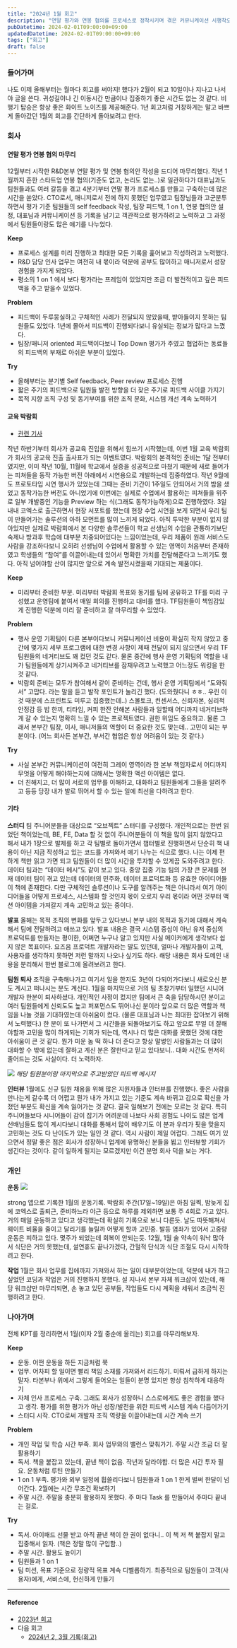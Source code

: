 ```yaml
---
title: "2024년 1월 회고"
description: "연말 평가와 연봉 협의를 프로세스로 정착시키며 겪은 커뮤니케이션 시행착오, 교육 박람회 TF에서 얻은 배움, 운동 루틴을 다시 세우며 멘탈을 회복한 과정, 팀 문화 실험이 남긴 성과와 숙제를 항목별로 정리한 2024년 1월의 상세 회고다. 특히 평가 기록을 남기는 포맷과 1 on 1에서 다룬 질문 리스트를 공개해 조직 운영에 참고하도록 했고, 다음 분기에 개선할 실천 계획도 함께 작성했다."
pubDatetime: 2024-02-01T09:00:00+09:00
updatedDatetime: 2024-02-01T09:00:00+09:00
tags: ["회고"]
draft: false
---
```


### 들어가며

나도 이제 올해부터는 월마다 회고를 써야지! 했다가 2월이 되고 10일이나 지나고 나서야 글을 쓴다. 귀성길이나 긴 이동시간 만큼이나 집중하기 좋은 시간도 없는 것 같다. 비행기 탑승은 항상 좋은 화이트 노이즈를 제공해준다. 1년 회고처럼 거창하게는 말고 바쁘게 돌아갔던 1월의 회고를 간단하게 돌아보려고 한다.

### 회사

#### 연말 평가 연봉 협의 마무리

12월부터 시작한 R&D본부 연말 평가 및 연봉 협의안 작성을 드디어 마무리했다. 작년 1월까지 흔한 스타트업 연봉 협의(기준도 없고, 논리도 없는..)로 일관하다가 대표님과도 팀원들과도 여러 갈등을 겪고 4분기부터 연말 평가 프로세스를 만들고 구축하는데 많은 시간을 쏟았다. CTO로서, 매니저로서 전에 하지 못했던 업무였고 팀장님들과 고군분투하면서 평가 기준 팀원들의 self feedback 작성, 팀장 피드백, 1 on 1, 연봉 협의안 설정, 대표님과 커뮤니케이션 등 기록을 남기고 객관적으로 평가하려고 노력하고 그 과정에서 팀원들이랑도 많은 얘기를 나누었다.

**Keep**

- 프로세스 설계를 미리 진행하고 최대한 모든 기록을 훑어보고 작성하려고 노력했다.
- R&D 담당 인사 업무는 여전히 내 몫이라 덕분에 공부도 많이하고 매니저로서 성장 경험을 가지게 되었다.
- 평소의 1 on 1 에서 보다 평가라는 프레임이 있었지만 조금 더 발전적이고 깊은 피드백을 주고 받을수 있었다.

**Problem**

- 피드백이 두루뭉실하고 구체적인 사례가 전달되지 않았을때, 받아들이지 못하는 팀원들도 있었다. 1년에 몰아서 피드백이 진행되다보니 유실되는 정보가 많다고 느꼈다.
- 팀장/매니저 oriented 피드백이다보니 Top Down 평가가 주였고 협업하는 동료들의 피드백의 부재로 아쉬운 부분이 있었다.

**Try**

- 올해부터는 분기별 Self feedback, Peer review 프로세스 진행
- 짧은 주기의 피드백으로 팀원들 발전 방향을 더 잦은 주기로 피드백 사이클 가지기
- 목적 지향 조직 구성 및 동기부여를 위한 조직 문화, 시스템 개선 계속 노력하기

#### 교육 박람회

- [관련 기사](https://edu.chosun.com/m/edu_article.html?contid=2024011780215)

작년 하반기부터 회사가 공교육 진입을 위해서 힘쓰기 시작했는데, 이번 1월 교육 박람회가 회사의 공교육 진출 출사표가 되는 이벤트였다. 박람회의 본격적인 준비는 1달 전부터 였지만, 이미 작년 10월, 11월에 학교에서 실증을 성공적으로 마쳤기 때문에 새로 들어가는 피쳐들을 동작 가능한 버전 아래에서 시연용으로 개발하는데 집중하였다. 작년 9월에도 프로토타입 시연 행사가 있었는데 그때는 준비 기간이 1주일도 안되어서 거의 밤을 샜었고 동작가능한 버전도 아니었기에 이번에는 실제로 수업에서 활용하는 피쳐들을 위주로 일부 개발중인 기능을 Preview 하는 식(그래도 동작가능하게)으로 진행하였다. 3일 내내 코엑스로 출근하면서 현장 서포트를 했는데 현장 수업 시연을 보게 되면서 우리 팀이 만들어가는 솔루션의 아하 모먼트를 많이 느끼게 되었다.
아직 투박한 부분이 없지 않아있지만 실제로 박람회에서 본 다양한 솔루션들이 학교 선생님의 수업을 관통하기보단 숙제나 방과후 학습에 대부분 치중되어있다는 느낌이었는데, 우리 제품이 원래 서비스도 사람을 강조하다보니 오히려 선생님이 수업에서 활용할 수 있는 영역이 처음부터 존재하였고 학생들의 “참여”를 이끌어내는데 있어서 명확한 가치를 전달해준다고 느끼기도 했다. 아직 넘어야할 산이 많지만 앞으로 계속 발전시켰을때 기대되는 제품이다.

**Keep**

- 미리부터 준비한 부분. 미리부터 박람회 목표와 동기를 팀에 공유하고 TF를 미리 구성했고 운영팀에 붙여서 매일 회의를 진행하고 대비를 했다. TF팀원들이 책임감있게 진행한 덕분에 미리 잘 준비하고 잘 마무리할 수 있었다.

**Problem**

- 행사 운영 기획팀이 다른 본부이다보니 커뮤니케이션 비용이 확실히 작지 않았고 중간에 몇가지 세부 프로그램에 대한 변경 사항이 제때 전달이 되지 않으면서 우리 TF팀원들의 네거티브도 꽤 컸던 것도 같다. 물론 중간에 행사 운영 기획팀의 역할을 내가 팀원들에게 상기시켜주고 네거티브를 잠재우려고 노력했고 어느정도 워킹을 한 것 같다.
- 박람회 준비는 모두가 참여해서 같이 준비하는 건데, 행사 운영 기획팀에서 “도와줘서” 고맙다. 라는 말을 듣고 발작 포인트가 눌리긴 했다. (도와줬다니 ㅎㅎ.. 우린 이것 때문에 스프린트도 미루고 집중했는데..) 스몰토크, 컨센서스, 신뢰자본, 심리적 안정감 등 밥 한끼, 티타임, 커피 한잔 안해본 사람들과 일할때 어디까지 네거티브하게 갈 수 있는지 명확히 느낄 수 있는 프로젝트였다. 권한 위임도 중요하고. 물론 그래서 본부간 팀장, 이사, 매니저들의 역할이 더 중요한 것도 맞는데.. 고민이 되는 부분이다. (어느 회사든 본부간, 부서간 협업은 항상 어려움이 있는 것 같다.)

**Try**

- 사실 본부간 커뮤니케이션이 여전히 그레이 영역이라 한 본부 책임자로서 어디까지 무엇을 어떻게 해야하는지에 대해서는 명확한 액션 아이템은 없다.
- 더 친해지고, 더 많이 서로의 업무를 이해하고, 대화하고 팀원들에게 그들을 알려주고 등등 당장 내가 발로 뛰어서 할 수 있는 일에 최선을 다하려고 한다.

#### 기타

**스터디**
팀 주니어분들을 대상으로 “오브젝트” 스터디를 구성했다. 개인적으로는 한번 읽었던 책이었는데, BE, FE, Data 할 것 없이 주니어분들이 이 책을 많이 읽지 않았다고 해서 내가 1장으로 발제를 하고 각 팀별로 돌아가면서 챕터별로 진행하면서 단순히 책 내용이 아닌 지금 작성하고 있는 코드를 가져와서 얘기 나누는 식으로 했다. 나는 이제 편하게 책만 읽고 가면 되고 팀원들이 더 많이 시간을 투자할 수 있게끔 도와주려고 한다.
데이터 팀과는 “데이터 메시”도 같이 보고 있다. 중앙 집중 기능 팀의 가장 큰 문제를 현재 데이터 팀이 겪고 있는데 데이터의 민주화, 데이터 프로덕트화 등 유효한 아이디어들이 책에 존재한다. 다만 구체적인 솔루션이나 도구를 알려주는 책은 아니라서 여기 아이디어들을 어떻게 프로세스, 시스템화 할 것인지 몫이 오로지 우리 몫이라 어떤 것부터 액션 아이템을 가져갈지 계속 고민하고 있는 중이다.

**발표**
올해는 목적 조직의 변화를 앞두고 있다보니 본부 내의 목적과 동기에 대해서 계속해서 팀에 전달하려고 애쓰고 있다. 발표 내용은 결국 시스템 중심이 아닌 유저 중심의 프로덕트를 만들자는 평이한, 어쩌면 누구나 알고 있지만 사실 메이커에게 생각보다 쉽지 않은 목표이다. 요즈음 프로덕트 개발자라는 말도 있던데, 얼마나 개발자들이 고객, 사용자를 생각하지 못하면 저런 말까지 나오나 싶기도 하다. 해당 내용은 회사 도메인 내용을 분리해서 한번 블로그에 올려보려고 한다.

**팀원 퇴사**
조직을 구축해나가고 여기서 일을 한지도 3년이 다되어가다보니 새로오신 분도 계시고 떠나시는 분도 계신다. 1월을 마지막으로 거의 팀 초창기부터 일했던 시니어 개발자 한분이 퇴사하셨다. 개인적인 사정이 컸지만 팀에서 큰 축을 담당하시던 분이고 여러 팀원들에게 신뢰도도 높고 퍼포먼스도 뛰어나신 분이라 앞으로 더 많은 역할과 책임을 나눌 것을 기대하였는데 아쉬움이 컸다. (물론 대표님과 나는 최대한 잡아보기 위해서 노력했다.)
한 분이 또 나가면서 그 시간들을 되돌아보기도 하고 앞으로 무얼 더 잘해야할까 고민을 많이 하게되는 기회가 되는데, 역시나 더 많은 대화를 못했던 것에 대한 아쉬움이 큰 것 같다. 뭔가 미운 놈 떡 하나 더 준다고 항상 말썽인 사람들과는 더 많이 대화할 수 밖에 없는데 잘하고 계신 분은 잘한다고 믿고 있다보니.. 대화 시간도 현저히 줄어드는 것도 사실이다. 더 노력하자.

![](https://i.imgur.com/mbNCHZt.jpg)
_해당 팀원분이랑 마지막으로 주고받았던 피드백 메시지_

**인터뷰**
1월에도 신규 팀원 채용을 위해 많은 지원자들과 인터뷰를 진행했다. 좋은 사람을 만나는게 갈수록 더 어렵고 뭔가 내가 가지고 있는 기준도 계속 바뀌고 감으로 확신을 가졌던 부분도 확신을 계속 잃어가는 것 같다. 결국 일해보기 전에는 모르는 것 같다. 특히 주니어들보다 시니어들이 감이 잡기가 어려운데 나보다 사회 경험도 나이도 많은 업계 선배님들도 많이 계시다보니 대화를 통해서 많이 배우기도 이 분과 우리가 핏을 맞을지 고민하는 것도 다 난이도가 있는 일인 것 같다. 역시 사람이 제일 어렵다. 그래도 여기 있으면서 정말 좋은 점은 회사가 성장하니 업계에 유명하신 분들을 뵙고 인터뷰할 기회가 생긴다는 것이다. 같이 일하게 될지는 모르겠지만 이건 분명 회사 덕을 보는 거다.

### 개인

**운동**
![](https://i.imgur.com/VBhALfX.jpg)

strong 앱으로 기록한 1월의 운동기록. 박람회 주간(17일~19일)은 아침 일찍, 밤늦게 집에 코엑스로 출퇴근, 준비하느라 야근 등으로 하루를 제외하면 보통 주 4회로 가고 있다. 거의 매일 운동하고 있다고 생각했는데 확실히 기록으로 보니 다른듯. 날도 따뜻해져서 웨이트 비율을 줄이고 달리기를 늘릴까 어떻게 할까 고민중. 발등 염좌가 있어서 고중량 운동은 피하고 있다. 몇주가 되었는데 회복이 안되는듯.
12월, 1월 술 약속이 워낙 많아서 식단은 거의 못했는데, 설연휴도 끝나가겠다, 간헐적 단식과 식단 조절도 다시 시작하려고 한다.

**작업**
1월은 회사 업무를 집에까지 가져와서 하는 일이 대부분이었는데, 덕분에 내가 하고 싶었던 코딩과 작업은 거의 진행하지 못했다. 설 지나서 본부 자체 워크샵이 있는데, 해당 워크샵만 마무리되면, 손 놓고 있던 공부들, 작업들도 다시 계획을 세워서 조금씩 진행하려고 한다.

### 나아가며

전체 KPT를 정리하면서 1월(이자 2월 중순에 올리는) 회고를 마무리해보자.

**Keep**

- 운동. 어떤 운동을 하든 지금처럼 쭉
- 업무. 어차피 할 일이면 빨리 책임 소재를 가져와서 리드하기. 미뤄서 급하게 하지는 말자. 타본부나 위에서 그렇게 들어오는 일들이 분명 있지만 항상 침착하게 대응하기
- 자체 인사 프로세스 구축. 그래도 회사가 성장하니 스스로에게도 좋은 경험을 했다고 생각. 평가를 위한 평가가 아닌 성장/발전을 위한 피드백 시스템 계속 다듬어가기
- 스터디 시작. CTO로써 개발자 조직 역량을 이끌어내는데 시간 계속 쓰기

**Problem**

- 개인 작업 및 학습 시간 부족. 회사 업무와의 밸런스 맞춰가기. 주말 시간 조금 더 잘 활용하기
- 독서. 책을 붙잡고 있는데, 끝낸 책이 없음. 작년과 달라야함. 더 많은 시간 투자 필요. 운동처럼 루틴 만들기
- 1 on 1 부족. 평가와 외부 일정에 휩쓸리다보니 팀원들과 1 on 1 한게 벌써 한달이 넘어간다. 2월에는 시간 무조건 확보하기
- 주말 시간. 주말을 충분히 활용하지 못했다. 주 마다 Task 를 만들어서 주마다 끝내는 걸로.

**Try**

- 독서. 아이패드 선물 받고 아직 끝낸 책이 한 권이 없다니.. 이 책 저 책 붙잡지 말고 집중해서 읽자. (책은 정말 많이 구입함..)
- 주말 시간. 활용도 높이기
- 팀원들과 1 on 1
- 팀 미션, 목표 기준으로 정량적 목표 계속 디벨롭하기. 최종적으로 팀원들이 고객(사용자)에게, 서비스에, 헌신하게 만들기

---

#### Reference

- [2023년 회고](2023%E1%84%82%E1%85%A7%E1%86%AB%20%E1%84%92%E1%85%AC%E1%84%80%E1%85%A9.md)
- 다음 회고
  - [2024년 2, 3월 기록(회고)](2024%E1%84%82%E1%85%A7%E1%86%AB%202,%203%E1%84%8B%E1%85%AF%E1%86%AF%20%E1%84%80%E1%85%B5%E1%84%85%E1%85%A9%E1%86%A8%28%E1%84%92%E1%85%AC%E1%84%80%E1%85%A9%29.md)
